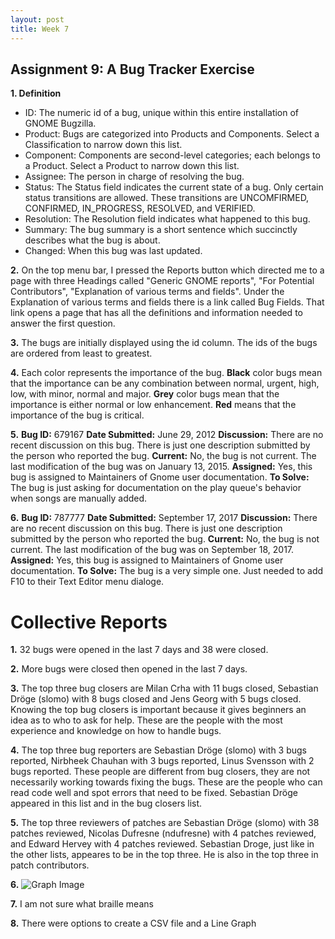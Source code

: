 ```yaml
---
layout: post
title: Week 7
---
```


## Assignment 9: A Bug Tracker Exercise

__1. Definition__

- ID: The numeric id of a bug, unique within this entire installation of GNOME Bugzilla.
- Product: Bugs are categorized into Products and Components. Select a Classification to narrow down this list.
- Component: Components are second-level categories; each belongs to a Product. Select a Product to narrow down this list.
- Assignee: The person in charge of resolving the bug.
- Status: The Status field indicates the current state of a bug. Only certain status transitions are allowed. These transitions are UNCOMFIRMED, CONFIRMED, IN_PROGRESS, RESOLVED, and VERIFIED.
- Resolution: The Resolution field indicates what happened to this bug.
- Summary: The bug summary is a short sentence which succinctly describes what the bug is about.
- Changed: When this bug was last updated.


__2.__ On the top menu bar, I pressed the Reports button which directed me to a page with three Headings called "Generic GNOME reports", "For Potential Contributors", "Explanation of various terms and fields". Under the Explanation of various terms and fields there is a link called Bug Fields. That link opens a page that has all the definitions and information needed to answer the first question.

__3.__ The bugs are initially displayed using the id column. The ids of the bugs are ordered from least to greatest. 

__4.__ Each color represents the importance of the bug. __Black__ color bugs mean that the importance can be any combination between normal, urgent, high, low, with minor, normal and major. __Grey__ color bugs mean that the importance is either normal or low enhancement. __Red__ means that the importance of the bug is critical.

__5.__ __Bug ID:__ 679167 __Date Submitted:__ June 29, 2012 __Discussion:__ There are no recent discussion on this bug. There is just one description submitted by the person who reported the bug. __Current:__ No, the bug is not current. The last modification of the bug was on January 13, 2015. __Assigned:__ Yes, this bug is assigned to Maintainers of Gnome user documentation. __To Solve:__ The bug is just asking for documentation on the play queue's behavior when songs are manually added.

__6.__ __Bug ID:__ 787777  __Date Submitted:__ September 17, 2017 __Discussion:__ There are no recent discussion on this bug. There is just one description submitted by the person who reported the bug. __Current:__ No, the bug is not current. The last modification of the bug was on September 18, 2017. __Assigned:__ Yes, this bug is assigned to Maintainers of Gnome user documentation. __To Solve:__ The bug is a very simple one. Just needed to add F10 to their Text Editor menu dialoge.

# Collective Reports

__1.__ 32 bugs were opened in the last 7 days and 38 were closed.

__2.__ More bugs were closed then opened in the last 7 days.

__3.__ The top three bug closers are Milan Crha with 11 bugs closed, Sebastian Dröge (slomo) with 8 bugs closed and Jens Georg with 5 bugs closed. Knowing the top bug closers is important because it gives beginners an idea as to who to ask for help. These are the people with the most experience and knowledge on how to handle bugs.

__4.__ The top three bug reporters are Sebastian Dröge (slomo) with 3 bugs reported, Nirbheek Chauhan with 3 bugs reported, Linus Svensson with 2 bugs reported. These people are different from bug closers, they are not necessarily working towards fixing the bugs. These are the people who can read code well and spot errors that need to be fixed. Sebastian Dröge appeared in this list and in the bug closers list.

__5.__ The top three reviewers of patches are Sebastian Dröge (slomo) with 38 patches reviewed, Nicolas Dufresne (ndufresne) with 4 patches reviewed, and Edward Hervey with 4 patches reviewed. Sebastian Droge, just like in the other lists, appeares to be in the top three. He is also in the top three in patch contributors.

__6.__ ![Graph Image](https://github.com/hunter-college-cs-ossd/shadow12ac-weekly/blob/master/Assignment%209.png)

__7.__ I am not sure what braille means

__8.__ There were options to create a CSV file and a Line Graph

